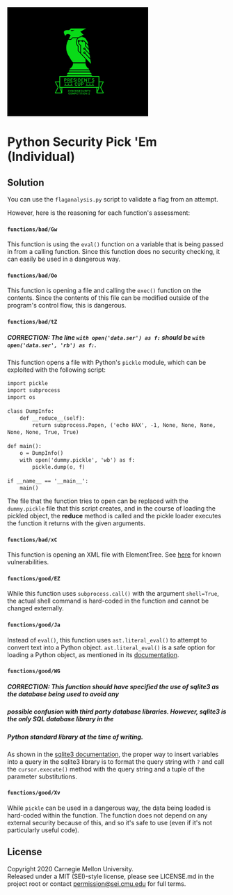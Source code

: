 <img src="../../../pc1-logo.png" height="250px">

# Python Security Pick 'Em (Individual)

## Solution

You can use the `flaganalysis.py` script to validate a flag from an attempt.

However, here is the reasoning for each function's assessment:

#### `functions/bad/Gw`

This function is using the `eval()` function on a variable that is being passed in from a calling function. Since this
function does no security checking, it can easily be used in a dangerous way.

#### `functions/bad/Oo`

This function is opening a file and calling the `exec()` function on the contents. Since the contents of this file can
be modified outside of the program's control flow, this is dangerous.

#### `functions/bad/tZ`

##### CORRECTION: The line `with open('data.ser') as f:` should be `with open('data.ser', 'rb') as f:`.

This function opens a file with Python's `pickle` module, which can be exploited with the following script:

```
import pickle
import subprocess
import os

class DumpInfo:
    def __reduce__(self):
        return subprocess.Popen, ('echo HAX', -1, None, None, None, None, None, True, True)

def main():
    o = DumpInfo()
    with open('dummy.pickle', 'wb') as f:
        pickle.dump(o, f)

if __name__ == '__main__':
    main()
```

The file that the function tries to open can be replaced with the `dummy.pickle` file that this script creates, and in
the course of loading the pickled object, the __reduce__ method is called and the pickle loader executes the function
it returns with the given arguments.

#### `functions/bad/xC`

This function is opening an XML file with ElementTree. See
[here](https://docs.python.org/3.7/library/xml.html#xml-vulnerabilities) for known vulnerabilities.

#### `functions/good/EZ`

While this function uses `subprocess.call()` with the argument `shell=True`, the actual shell command is hard-coded in
the function and cannot be changed externally.

#### `functions/good/Ja`

Instead of `eval()`, this function uses `ast.literal_eval()` to attempt to convert text into a Python object.
`ast.literal_eval()` is a safe option for loading a Python object, as mentioned in its
[documentation](https://docs.python.org/3.7/library/ast.html#ast.literal_eval).

#### `functions/good/WG`

##### CORRECTION: This function should have specified the use of sqlite3 as the database being used to avoid any
##### possible confusion with third party database libraries. However, sqlite3 is the only SQL database library in the
##### Python standard library at the time of writing.

As shown in the [sqlite3 documentation](https://docs.python.org/3/library/sqlite3.html#module-sqlite3), the proper way
to insert variables into a query in the sqlite3 library is to format the query string with `?` and call the
`cursor.execute()` method with the query string and a tuple of the parameter substitutions.

#### `functions/good/Xv`

While `pickle` can be used in a dangerous way, the data being loaded is hard-coded within the function. The function
does not depend on any external security because of this, and so it's safe to use (even if it's not particularly useful
code).

## License
Copyright 2020 Carnegie Mellon University.  
Released under a MIT (SEI)-style license, please see LICENSE.md in the project root or contact permission@sei.cmu.edu for full terms.
